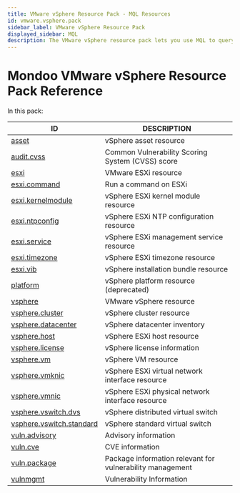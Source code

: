 ```yaml
---
title: VMware vSphere Resource Pack - MQL Resources
id: vmware.vsphere.pack
sidebar_label: VMware vSphere Resource Pack
displayed_sidebar: MQL
description: The VMware vSphere resource pack lets you use MQL to query and assess the security of your VMware vSphere hosts and services.
---
```


# Mondoo VMware vSphere Resource Pack Reference

In this pack:

| ID                                                      | DESCRIPTION                                               |
| ------------------------------------------------------- | --------------------------------------------------------- |
| [asset](asset.md)                                       | vSphere asset resource                                    |
| [audit.cvss](audit.cvss.md)                             | Common Vulnerability Scoring System (CVSS) score          |
| [esxi](esxi.md)                                         | VMware ESXi resource                                      |
| [esxi.command](esxi.command.md)                         | Run a command on ESXi                                     |
| [esxi.kernelmodule](esxi.kernelmodule.md)               | vSphere ESXi kernel module resource                       |
| [esxi.ntpconfig](esxi.ntpconfig.md)                     | vSphere ESXi NTP configuration resource                   |
| [esxi.service](esxi.service.md)                         | vSphere ESXi management service resource                  |
| [esxi.timezone](esxi.timezone.md)                       | vSphere ESXi timezone resource                            |
| [esxi.vib](esxi.vib.md)                                 | vSphere installation bundle resource                      |
| [platform](platform.md)                                 | vSphere platform resource (deprecated)                    |
| [vsphere](vsphere.md)                                   | VMware vSphere resource                                   |
| [vsphere.cluster](vsphere.cluster.md)                   | vSphere cluster resource                                  |
| [vsphere.datacenter](vsphere.datacenter.md)             | vSphere datacenter inventory                              |
| [vsphere.host](vsphere.host.md)                         | vSphere ESXi host resource                                |
| [vsphere.license](vsphere.license.md)                   | vSphere license information                               |
| [vsphere.vm](vsphere.vm.md)                             | vSphere VM resource                                       |
| [vsphere.vmknic](vsphere.vmknic.md)                     | vSphere ESXi virtual network interface resource           |
| [vsphere.vmnic](vsphere.vmnic.md)                       | vSphere ESXi physical network interface resource          |
| [vsphere.vswitch.dvs](vsphere.vswitch.dvs.md)           | vSphere distributed virtual switch                        |
| [vsphere.vswitch.standard](vsphere.vswitch.standard.md) | vSphere standard virtual switch                           |
| [vuln.advisory](vuln.advisory.md)                       | Advisory information                                      |
| [vuln.cve](vuln.cve.md)                                 | CVE information                                           |
| [vuln.package](vuln.package.md)                         | Package information relevant for vulnerability management |
| [vulnmgmt](vulnmgmt.md)                                 | Vulnerability Information                                 |
